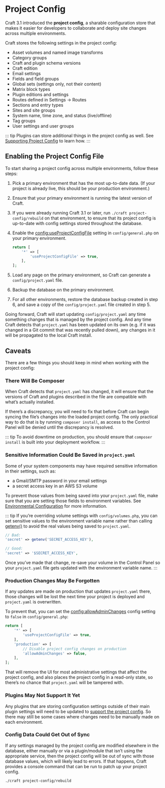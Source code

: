 # Project Config

Craft 3.1 introduced the **project config**, a sharable configuration store that makes it easier for developers to collaborate and deploy site changes across multiple environments.

Craft stores the following settings in the project config:

- Asset volumes and named image transforms
- Category groups
- Craft and plugin schema versions
- Craft edition
- Email settings
- Fields and field groups
- Global sets (settings only, not their content)
- Matrix block types
- Plugin editions and settings
- Routes defined in Settings → Routes
- Sections and entry types
- Sites and site groups
- System name, time zone, and status (live/offline)
- Tag groups
- User settings and user groups

::: tip
Plugins can store additional things in the project config as well. See [Supporting Project Config](extend/project-config.md) to learn how.
:::

## Enabling the Project Config File

To start sharing a project config across multiple environments, follow these steps:

1. Pick a primary environment that has the most up-to-date data. (If your project is already live, this should be your production environment.)
2. Ensure that your primary environment is running the latest version of Craft.
3. If you were already running Craft 3.1 or later, run `./craft project-config/rebuild` on that environment, to ensure that its project config is up-to-date with config settings stored throughout the database.
4. Enable the <config:useProjectConfigFile> setting in `config/general.php` on your primary environment.

    ```php
    return [
        '*' => [
            'useProjectConfigFile' => true,
        ],
    ];
    ```

5. Load any page on the primary environment, so Craft can generate a `config/project.yaml` file.
6. Backup the database on the primary environment.
7. For all other environments, restore the database backup created in step 6, and save a copy of the `config/project.yaml` file created in step 5.

Going forward, Craft will start updating `config/project.yaml` any time something changes that is managed by the project config. And any time Craft detects that `project.yaml` has been updated on its own (e.g. if it was changed in a Git commit that was recently pulled down), any changes in it will be propagated to the local Craft install.

## Caveats

There are a few things you should keep in mind when working with the project config:

### There Will Be Composer

When Craft detects that `project.yaml` has changed, it will ensure that the versions of Craft and plugins described in the file are compatible with what’s actually installed.

If there’s a discrepancy, you will need to fix that before Craft can begin syncing the file’s changes into the loaded project config. The only practical way to do that is by running `composer install`, as access to the Control Panel will be denied until the discrepancy is resolved.

::: tip
To avoid downtime on production, you should ensure that `composer install` is built into your deployment workflow.
:::

### Sensitive Information Could Be Saved in `project.yaml`

Some of your system components may have required sensitive information in their settings, such as:

- a Gmail/SMTP password in your email settings
- a secret access key in an AWS S3 volume

To prevent those values from being saved into your `project.yaml` file, make sure that you are setting those fields to environment variables. See [Environmental Configuration](config/environments.md) for more information.

::: tip
If you’re overriding volume settings with `config/volumes.php`, you can set sensitive values to the environment variable name rather than calling [getenv()](http://php.net/manual/en/function.getenv.php) to avoid the real values being saved to `project.yaml`.

```php
// Bad:
'secret' => getenv('SECRET_ACCESS_KEY'),

// Good:
'secret' => '$SECRET_ACCESS_KEY',
```

Once you’ve made that change, re-save your volume in the Control Panel so your `project.yaml` file gets updated with the environment variable name.
:::

### Production Changes May Be Forgotten

If any updates are made on production that updates `project.yaml` there, those changes will be lost the next time your project is deployed and `project.yaml` is overwritten.

To prevent that, you can set the <config:allowAdminChanges> config setting to `false` in `config/general.php`:

```php
return [
    '*' => [
        'useProjectConfigFile' => true,
    ],
    'production' => [
        // Disable project config changes on production
        'allowAdminChanges' => false,
    ], 
];
```

That will remove the UI for most administrative settings that affect the project config, and also places the project config in a read-only state, so there’s no chance that `project.yaml` will be tampered with.

### Plugins May Not Support It Yet

Any plugins that are storing configuration settings outside of their main plugin settings will need to be updated to [support the project config](extend/project-config.md). So there may still be some cases where changes need to be manually made on each environment.

### Config Data Could Get Out of Sync

If any settings managed by the project config are modified elsewhere in the database, either manually or via a plugin/module that isn’t using the appropriate service, then the project config will be out of sync with those database values, which will likely lead to errors. If that happens, Craft provides a console command that can be run to patch up your project config.

```bash
./craft project-config/rebuild
``` 

